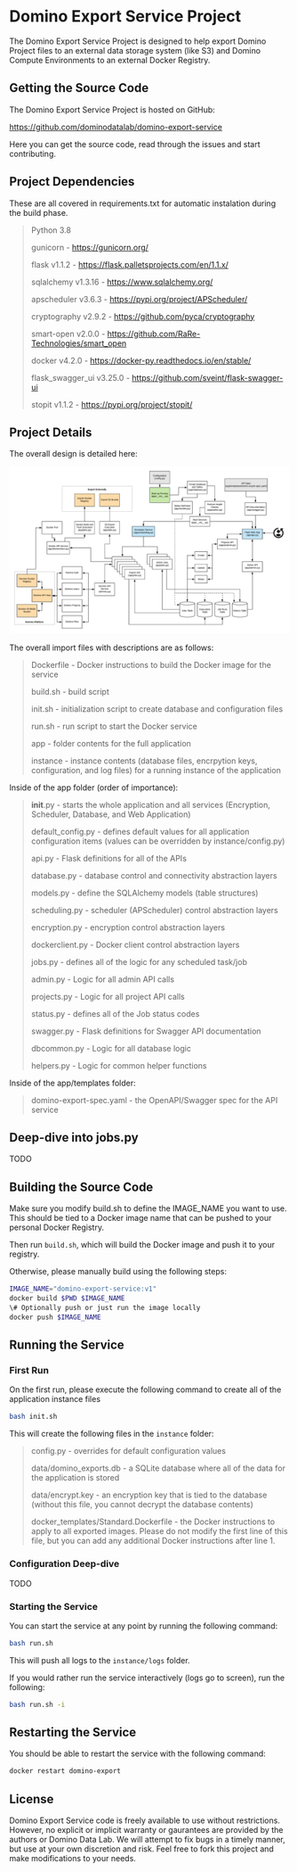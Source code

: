 # Domino Export Service Project

The Domino Export Service Project is designed to help export Domino Project files to an external data storage system (like S3) and Domino Compute Environments to an external Docker Registry.

## Getting the Source Code

The Domino Export Service Project is hosted on GitHub:

https://github.com/dominodatalab/domino-export-service

Here you can get the source code, read through the issues and start contributing.

## Project Dependencies
These are all covered in requirements.txt for automatic instalation during the build phase.

> Python 3.8
>
> gunicorn - https://gunicorn.org/
>
> flask v1.1.2 - https://flask.palletsprojects.com/en/1.1.x/
>
> sqlalchemy v1.3.16 - https://www.sqlalchemy.org/
>
> apscheduler v3.6.3 - https://pypi.org/project/APScheduler/
>
> cryptography v2.9.2 - https://github.com/pyca/cryptography
>
> smart-open v2.0.0 - https://github.com/RaRe-Technologies/smart_open
>
> docker v4.2.0 - https://docker-py.readthedocs.io/en/stable/
>
> flask\_swagger\_ui v3.25.0 - https://github.com/sveint/flask-swagger-ui
>
> stopit v1.1.2 - https://pypi.org/project/stopit/

## Project Details

The overall design is detailed here:

![Domino Export Service Design](docs/imgs/export-design.png)

The overall import files with descriptions are as follows:
> Dockerfile - Docker instructions to build the Docker image for the service
> 
> build.sh - build script
>
> init.sh - initialization script to create database and configuration files
>
> run.sh - run script to start the Docker service
>
> app - folder contents for the full application
> 
> instance - instance contents (database files, encrpytion keys, configuration, and log files) for a running instance of the application

Inside of the app folder (order of importance):
> __init__.py - starts the whole application and all services (Encryption, Scheduler, Database, and Web Application)
>
> default_config.py - defines default values for all application configuration items (values can be overridden by instance/config.py)
>
> api.py - Flask definitions for all of the APIs
>
> database.py - database control and connectivity abstraction layers
> 
> models.py - define the SQLAlchemy models (table structures)
> 
> scheduling.py - scheduler (APScheduler) control abstraction layers
> 
> encryption.py - encryption control abstraction layers
> 
> dockerclient.py - Docker client control abstraction layers
>
> jobs.py - defines all of the logic for any scheduled task/job
> 
> admin.py - Logic for all admin API calls
> 
> projects.py - Logic for all project API calls
> 
> status.py - defines all of the Job status codes
> 
> swagger.py - Flask definitions for Swagger API documentation
> 
> dbcommon.py - Logic for all database logic
> 
> helpers.py - Logic for common helper functions

Inside of the app/templates folder:
> domino-export-spec.yaml - the OpenAPI/Swagger spec for the API service


## Deep-dive into jobs.py

TODO

## Building the Source Code

Make sure you modify build.sh to define the IMAGE_NAME you want to use. This should be tied to a Docker image name that can be pushed to your personal Docker Registry.

Then run `build.sh`, which will build the Docker image and push it to your registry.

Otherwise, please manually build using the following steps:

```sh
IMAGE_NAME="domino-export-service:v1"
docker build $PWD $IMAGE_NAME
\# Optionally push or just run the image locally
docker push $IMAGE_NAME
```

## Running the Service

### First Run

On the first run, please execute the following command to create all of the application instance files
```sh
bash init.sh
```

This will create the following files in the `instance` folder:
> config.py - overrides for default configuration values
> 
> data/domino_exports.db - a SQLite database where all of the data for the application is stored
> 
> data/encrypt.key - an encryption key that is tied to the database (without this file, you cannot decrypt the database contents)
> 
> docker_templates/Standard.Dockerfile - the Docker instructions to apply to all exported images. Please do not modify the first line of this file, but you can add any additional Docker instructions after line 1.

### Configuration Deep-dive

TODO

### Starting the Service

You can start the service at any point by running the following command:
```sh
bash run.sh
```

This will push all logs to the `instance/logs` folder.

If you would rather run the service interactively (logs go to screen), run the following:
```sh
bash run.sh -i
```

## Restarting the Service

You should be able to restart the service with the following command:
```sh
docker restart domino-export
```

## License

Domino Export Service code is freely available to use without restrictions. However, no explicit or implicit warranty or gaurantees are provided by the authors or Domino Data Lab. We will attempt to fix bugs in a timely manner, but use at your own discretion and risk. Feel free to fork this project and make modifications to your needs.

